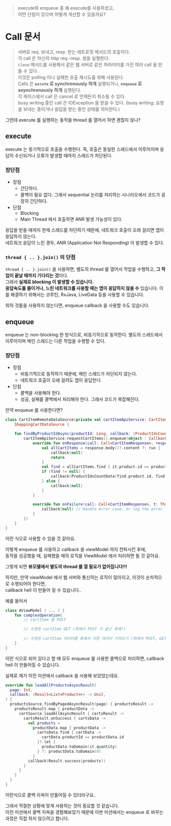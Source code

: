 > execute와 enqueue 중 왜 execute를 사용하셨고,   
> 어떤 단점이 있으며 어떻게 개선할 수 있을까요?


# Call 문서
> 서버로 req. 보내고, resp. 받는 레트로핏 메서드의 호출이다.  
> 각 call 은 자신의 http req.-resp. 쌍을 실행한다.  
> `clone` 메서드를 사용해서 같은 웹 서버로 같은 파라미터를 가진 여러 call 을 만들 수 있다.  
> 이것은 polling 이나 실패한 호출 재시도를 위해 사용된다.  
> Calls 은 **`excute` 로 synchronously 하게** 실행되거나, **`enqueue` 로 asynchronously 하게** 실행된다.  
> 각 케이스에서 call 은 cancel 로 언제든지 취소될 수 있다.  
> busy writing 중인 call 은 IOException 을 받을 수 있다. (busy writing: 요청을 보내는 중이거나 응답을 받는 중인 상태를 의미한다.)

그런데 execute 를 실행하는 동작을 thread 를 열어서 하면 괜찮지 않나? 

## execute
execute 는 동기적으로 호출을 수행한다. 즉, 호출은 동일한 스레드에서 이루어지며 응답이 수신되거나 오류가 발생할 때까지 스레드가 차단된다.

### 장단점
- 장점
  - 간단하다.
  - 콜백이 필요 없다.
그래서 sequential 논리를 처리하는 시나리오에서 코드가 굉장히 간단하다.  
- 단점
  - Blocking
  - Main Thread 에서 호출하면 ANR 발생 가능성이 있다.

응답을 받을 때까지 현재 스레드를 차단하기 때문에, 네트워크 호출이 오래 걸리면 앱이 응답하지 않는다.  
네트워크 응답이 느린 경우, ANR (Application Not Responding) 이 발생할 수 있다.  

### `thread { .. }.join()` 의 단점

`thread { .. }.join()` 을 사용하면, 별도의 thread 를 열어서 작업을 수행하고, **그 작업이 끝날 때까지 기다리는 것**이다.    
그래서 **실재로 blocking 이 발생할 수 있습니다.**    
**응답속도를 줄이거나, 느린 네트워크를 사용할 때는 앱이 응답하지 않을 수** 있습니다.
이를 해결하기 위해서는 코루틴, RxJava, LiveData 등을 사용할 수 있습니다.

위의 것들을 사용하지 않는다면, enqueue callback 을 사용할 수도 있습니다.


## enqueue
enqueue 는 non-blocking 한 방식으로, 비동기적으로 동작한다. 별도의 스레드에서 이루어지며 메인 스레드는 다른 작업을 수행할 수 있다.

### 장단점
- 장점
  - 비동기적으로 동작하기 때문에, 메인 스레드가 차단되지 않는다.
  - 네트워크 호출이 오래 걸려도 앱이 응답한다.
- 단점
  - 콜백을 사용해야 한다.
  - 성공, 실패를 콜백에서 처리해야 한다. 그래서 코드가 복잡해진다.

만약 enqueue 를 사용한다면?
```kotlin
class CartItemRemoteDataSource(private val cartItemApiService: CartItemApiService) :
    ShoppingCartDataSource {

    fun findByProductIdAsync(productId: Long, callback: (ProductIdsCountData?) -> Unit) {
        cartItemApiService.requestCartItems().enqueue(object : Callback<CartItemResponse> {
            override fun onResponse(call: Call<CartItemResponse>, response: Response<CartItemResponse>) {
                val allCartItems = response.body()?.content ?: run {
                    callback(null)
                    return
                }
                val find = allCartItems.find { it.product.id == productId }
                if (find != null) {
                    callback(ProductIdsCountData(find.product.id, find.quantity))
                } else {
                    callback(null)
                }
            }

            override fun onFailure(call: Call<CartItemResponse>, t: Throwable) {
                callback(null) // Handle error case, or log the error
            }
        })
    }
}

```

이런 식으로 사용할 수 있을 것 같아요.  

이렇게 enqueue 를 사용하고 callback 을 viewModel 까지 전파시킨 후에,  
동작을 성공했을 때, 실패했을 때의 로직을 ViewModel 에서 처리하면 될 것 같아요.  

그렇게 되면 **뷰모델에서 별도의 thread 를 열 필요가 없어집니다!!!**  

하지만, 만약 viewModel 에서 웹 서버와 통신하는 로직이 많아지고, 이것이 순차적으로 수행되어야 한다면,  
callback hell 이 만들어 질 수 있습니다..  

예를 들어서 
```kotlin
class AViewModel ( ... ) {
    fun complexOperation{
        // cartItem 을 POST

        // 수정된 cartItem GET (위에서 POST 가 끝난 후에!)
      
        // 수정된 cartItem 데이터를 통해서 다른 데이터 가져오기 (위에서 POST, GET 가 끝난 후에!) 
    }
}
```

이런 식으로 되어 있다고 할 때 모두 enqueue 를 사용한 콜백으로 처리하면,  callback hell 이 만들어질 수 있습니다.   

실제로 제가 이전 미션에서 callback 을 사용해 보았었는데요.  

```kotlin
override fun loadAllProductsAsyncResult(
  page: Int,
  callback: (Result<List<Product>>) -> Unit,
) {
  productsSource.findByPagedAsyncResult(page) { productsResult ->
    productsResult.map { productData ->
      cartSource.loadAllAsyncResult { cartsResult ->
        cartsResult.onSuccess { cartsData ->
          val products =
            productData.map { productData ->
              cartsData.find { cartData ->
                cartData.productId == productData.id
              }?.let {
                productData.toDomain(it.quantity)
              } ?: productData.toDomain(0)
            }
          callback(Result.success(products))
        }
      }
    }
  }
}

```

이런식으로 콜백 지옥이 만들어질 수 있더라구요.. 

그래서 적절한 상황에 맞게 사용하는 것이 중요할 것 같습니다.  
이전 미션에서 콜백 지옥을 경험해보았기 때문에 이번 미션에서는 enqueue 로 바꾸는 과정은 직접 하지 않으려고 합니다.   

